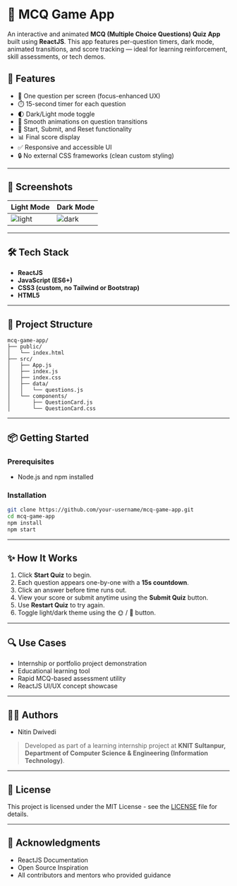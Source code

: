 
# 🧠 MCQ Game App

An interactive and animated **MCQ (Multiple Choice Questions) Quiz App** built using **ReactJS**. This app features per-question timers, dark mode, animated transitions, and score tracking — ideal for learning reinforcement, skill assessments, or tech demos.

## 🚀 Features

- 🎯 One question per screen (focus-enhanced UX)
- ⏱️ 15-second timer for each question
- 🌓 Dark/Light mode toggle
- 🎉 Smooth animations on question transitions
- 🧪 Start, Submit, and Reset functionality
- 📊 Final score display
- ✅ Responsive and accessible UI
- 🔒 No external CSS frameworks (clean custom styling)

---

## 📸 Screenshots

| Light Mode | Dark Mode |
|------------|-----------|
| ![light](https://via.placeholder.com/300x200?text=Light+Mode) | ![dark](https://via.placeholder.com/300x200?text=Dark+Mode) |

---

## 🛠️ Tech Stack

- **ReactJS**
- **JavaScript (ES6+)**
- **CSS3 (custom, no Tailwind or Bootstrap)**
- **HTML5**

---

## 🧩 Project Structure

```
mcq-game-app/
├── public/
│   └── index.html
├── src/
│   ├── App.js
│   ├── index.js
│   ├── index.css
│   ├── data/
│   │   └── questions.js
│   └── components/
│       ├── QuestionCard.js
│       └── QuestionCard.css
```

---

## 📦 Getting Started

### Prerequisites

- Node.js and npm installed

### Installation

```bash
git clone https://github.com/your-username/mcq-game-app.git
cd mcq-game-app
npm install
npm start
```

---

## ✨ How It Works

1. Click **Start Quiz** to begin.
2. Each question appears one-by-one with a **15s countdown**.
3. Click an answer before time runs out.
4. View your score or submit anytime using the **Submit Quiz** button.
5. Use **Restart Quiz** to try again.
6. Toggle light/dark theme using the 🌞 / 🌙 button.

---

## 🔍 Use Cases

- Internship or portfolio project demonstration
- Educational learning tool
- Rapid MCQ-based assessment utility
- ReactJS UI/UX concept showcase

---

## 👨‍💻 Authors

- Nitin Dwivedi  

> Developed as part of a learning internship project at **KNIT Sultanpur, Department of Computer Science & Engineering (Information Technology)**.

---

## 📄 License

This project is licensed under the MIT License - see the [LICENSE](LICENSE) file for details.

---

## 🙌 Acknowledgments

- ReactJS Documentation  
- Open Source Inspiration  
- All contributors and mentors who provided guidance  
